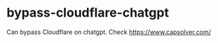 # bypass-cloudflare-chatgpt
Can bypass Cloudflare on chatgpt. Check https://www.capsolver.com/ 
                                                                                                                                                             